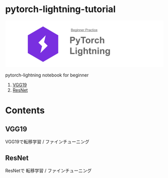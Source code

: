 # pytorch-lightning-tutorial

![](./assets/top_logo.png)

pytorch-lightning notebook for beginner

1. [VGG19](#vgg19)
1. [ResNet](#resnet)

# Contents

## VGG19
VGG19で転移学習 / ファインチューニング

## ResNet
ResNetで 転移学習 / ファインチューニング
